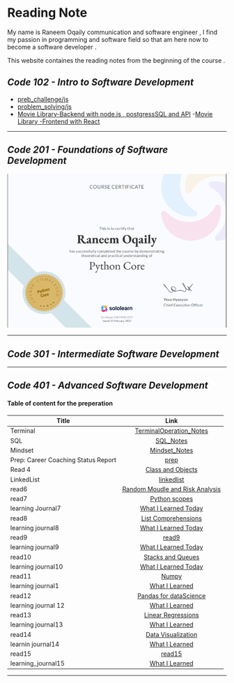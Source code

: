 # **Reading Note**
My name is Raneem Oqaily communication and software engineer , I find my passion in programming and software field so that am here now to become a software developer .

This website containes the reading notes from the beginning of the course .

## *Code 102 - Intro to Software Development*
- [preb_challenge/js](https://github.com/Raneemoqaily7/Prep-Challenges)
- [problem_solving/js](https://github.com/Raneemoqaily7/problem-solving)
- [Movie Library-Backend with node.js , postgressSQL and API](https://github.com/Raneemoqaily7/Movies_Library)
-[Movie Library -Frontend with React](https://github.com/Raneemoqaily7/Netflix-Clone)

___
## *Code 201 - Foundations of Software Development*
![ptyhon core certifecate](./python%20core%20certifecate.png)

___

## *Code 301 - Intermediate Software Development*

___
## *Code 401 - Advanced Software Development*
#### Table of content for the preperation 

| Title    | Link |
|----------|:-------------:|
| Terminal  |[TerminalOperation_Notes](./Terminal.md)|
| SQL       |[SQL_Notes](./database%20and%20sql.md)|
| Mindset     | [Mindset_Notes](./mindset..md)|
|Prep: Career Coaching Status Report|[prep](./Prep%3ACareer%20Coaching.md)|
|Read 4|[Class and Objects](./read4.md)|
|LinkedList|[linkedlist](./linkedlist.md)|
|read6|[Random Moudle and Risk Analysis](./read6.md)
|read7|[Python scopes](./read%207.md)|
|learning Journal7|[What I Learned Today](./Learning_Journal7.md)|
|read8|[List Comprehensions](./read8.md)
|learning journal8|[What I Learned Today](./learning_journal8.md)|
|read9|[read9](./read9.md)|
|learning journal9|[What I Learned Today](./learnining_journal9.md)|
|read10|[Stacks and Queues](./read10.md)|
|learning journal10|[What I Learned Today](./learning_journal10.md)|
|read11|[Numpy ](./read11.md)|
|learning journal1|[What I Learned](./learning_journal11.md)|
|read12| [Pandas for dataScience](./read12.md)|
|learning journal 12|[What I Learned](./learning_journal12.md)|
|read13|[Linear Regressions](./read13.md)|
|learning journal13|[What I Learned](./Learning_Journal13.md)|
|read14|[Data Visualization](./read14.md)|
|learnin journal14|[What I Learned](./learning_journal14.md)|
|read15|[read15](./read15.md)|
|learning_journal15|[What I Learned](./learning_journal15.md)|
---
